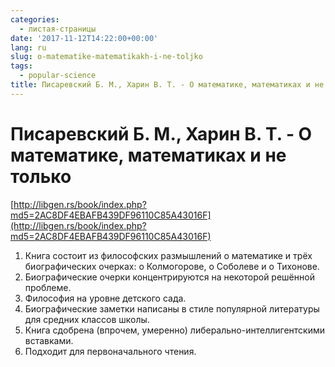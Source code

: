 ```yaml
---
categories:
  - листая-страницы
date: '2017-11-12T14:22:00+00:00'
lang: ru
slug: o-matematike-matematikakh-i-ne-toljko
tags:
  - popular-science
title: Писаревский Б. М., Харин В. Т. - О математике, математиках и не только
---
```



# Писаревский Б. М., Харин В. Т. - О математике, математиках и не только

[http://libgen.rs/book/index.php?md5=2AC8DF4EBAFB439DF96110C85A43016F](http://libgen.rs/book/index.php?md5=2AC8DF4EBAFB439DF96110C85A43016F)  

<!--more-->

1. Книга состоит из философских размышлений о математике и трёх биографических очерках: о Колмогорове, о Соболеве и о Тихонове.
2. Биографические очерки концентрируются на некоторой решённой проблеме.
3. Философия на уровне детского сада.
4. Биографические заметки написаны в стиле популярной литературы для средних классов школы.
5. Книга сдобрена (впрочем, умеренно) либерально-интеллигентскими вставками.
6. Подходит для первоначального чтения.
